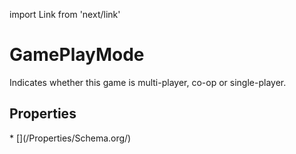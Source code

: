 import Link from 'next/link'

# GamePlayMode

Indicates whether this game is multi-player, co-op or single-player.

## Properties

<Grid>
* [](/Properties/Schema.org/)

</Grid>

